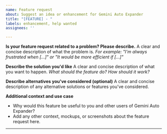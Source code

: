 ```yaml
---
name: Feature request
about: Suggest an idea or enhancement for Gemini Auto Expander
title: "[FEATURE] - "
labels: enhancement, help wanted
assignees: ''

---
```


**Is your feature request related to a problem? Please describe.**
A clear and concise description of what the problem is.
*For example: "I'm always frustrated when [...]" or "It would be more efficient if [...]"*

**Describe the solution you'd like**
A clear and concise description of what you want to happen.
*What should the feature do? How should it work?*

**Describe alternatives you've considered (optional)**
A clear and concise description of any alternative solutions or features you've considered.

**Additional context and use case**
* Why would this feature be useful to you and other users of Gemini Auto Expander?
* Add any other context, mockups, or screenshots about the feature request here.

---
